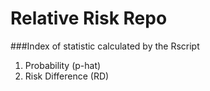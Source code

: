 Relative Risk Repo
========

###Index of statistic calculated by the Rscript
1.  Probability (p-hat)   
2.  Risk Difference (RD)    



